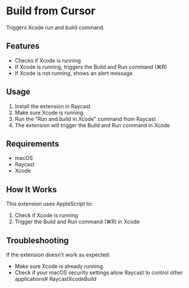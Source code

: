 # Build from Cursor

Triggers Xcode run and build command.

## Features

- Checks if Xcode is running
- If Xcode is running, triggers the Build and Run command (⌘R)
- If Xcode is not running, shows an alert message

## Usage

1. Install the extension in Raycast
2. Make sure Xcode is running
3. Run the "Run and build in Xcode" command from Raycast
4. The extension will trigger the Build and Run command in Xcode

## Requirements

- macOS
- Raycast
- Xcode

## How It Works

This extension uses AppleScript to:
1. Check if Xcode is running
2. Trigger the Build and Run command (⌘R) in Xcode

## Troubleshooting

If the extension doesn't work as expected:
- Make sure Xcode is already running
- Check if your macOS security settings allow Raycast to control other applications# RaycastXcodeBuild
